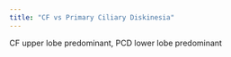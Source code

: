 ```yaml
---
title: "CF vs Primary Ciliary Diskinesia"
---
```

CF upper lobe predominant, PCD lower lobe predominant

